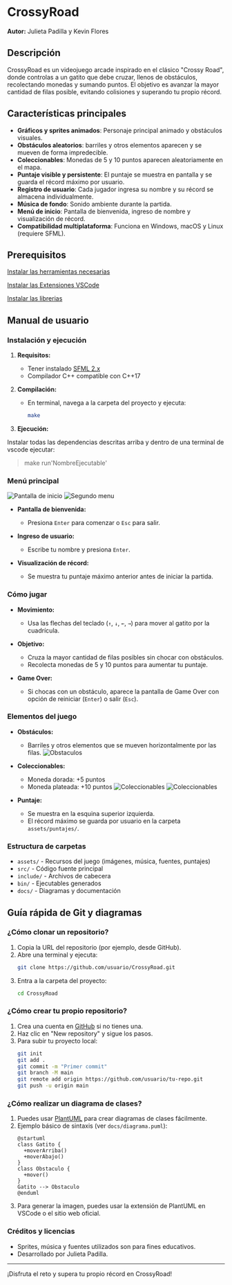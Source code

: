 # CrossyRoad

**Autor:** Julieta Padilla y Kevin Flores 

## Descripción

CrossyRoad es un videojuego arcade inspirado en el clásico "Crossy Road", donde controlas a un gatito que debe cruzar, llenos de obstáculos, recolectando monedas y sumando puntos. El objetivo es avanzar la mayor cantidad de filas posible, evitando colisiones y superando tu propio récord.

## Características principales

- **Gráficos y sprites animados**: Personaje principal animado y obstáculos visuales.
- **Obstáculos aleatorios**: barriles y otros elementos aparecen y se mueven de forma impredecible.
- **Coleccionables**: Monedas de 5 y 10 puntos aparecen aleatoriamente en el mapa.
- **Puntaje visible y persistente**: El puntaje se muestra en pantalla y se guarda el récord máximo por usuario.
- **Registro de usuario**: Cada jugador ingresa su nombre y su récord se almacena individualmente.
- **Música de fondo**: Sonido ambiente durante la partida.
- **Menú de inicio**: Pantalla de bienvenida, ingreso de nombre y visualización de récord.
- **Compatibilidad multiplataforma**: Funciona en Windows, macOS y Linux (requiere SFML).

## Prerequisitos

[Instalar las herramientas necesarias](./docs/herramientas.md)

[Instalar las Extensiones VSCode](./docs/extensiones.md)

[Instalar las librerias](./docs/librerias.md)



## Manual de usuario

### Instalación y ejecución
1. **Requisitos:**

   - Tener instalado [SFML 2.x](https://www.sfml-dev.org/)
   - Compilador C++ compatible con C++17

2. **Compilación:**

   - En terminal, navega a la carpeta del proyecto y ejecuta:
     ```sh
     make
     ```
3. **Ejecución:**

Instalar todas las dependencias descritas arriba y dentro de una terminal de vscode ejecutar:

> make run'NombreEjecutable'


### Menú principal

![Pantalla de inicio](assets/images/Menuprincipal.png)
![Segundo menu](assets/images/Segundomenu.png)

- **Pantalla de bienvenida:**

  - Presiona `Enter` para comenzar o `Esc` para salir.

- **Ingreso de usuario:**

  - Escribe tu nombre y presiona `Enter`.

- **Visualización de récord:**

  - Se muestra tu puntaje máximo anterior antes de iniciar la partida.



### Cómo jugar

- **Movimiento:**

  - Usa las flechas del teclado (`↑`, `↓`, `←`, `→`) para mover al gatito por la cuadrícula.

- **Objetivo:**

  - Cruza la mayor cantidad de filas posibles sin chocar con obstáculos.
  - Recolecta monedas de 5 y 10 puntos para aumentar tu puntaje.

- **Game Over:**

  - Si chocas con un obstáculo, aparece la pantalla de Game Over con opción de reiniciar (`Enter`) o salir (`Esc`).


### Elementos del juego

- **Obstáculos:**

  - Barriles y otros elementos que se mueven horizontalmente por las filas.
  ![Obstaculos](assets/images/Obstaculo3.png)

- **Coleccionables:**

  - Moneda dorada: +5 puntos
  - Moneda plateada: +10 puntos
  ![Coleccionables](assets/images/moneda5.png)
  ![Coleccionables](assets/images/moneda10.png)

- **Puntaje:**

  - Se muestra en la esquina superior izquierda.
  - El récord máximo se guarda por usuario en la carpeta `assets/puntajes/`.


### Estructura de carpetas

- `assets/` - Recursos del juego (imágenes, música, fuentes, puntajes)
- `src/` - Código fuente principal
- `include/` - Archivos de cabecera
- `bin/` - Ejecutables generados
- `docs/` - Diagramas y documentación

## Guía rápida de Git y diagramas

### ¿Cómo clonar un repositorio?

1. Copia la URL del repositorio (por ejemplo, desde GitHub).
2. Abre una terminal y ejecuta:
   ```sh
   git clone https://github.com/usuario/CrossyRoad.git
   ```
3. Entra a la carpeta del proyecto:
   ```sh
   cd CrossyRoad
   ```

### ¿Cómo crear tu propio repositorio?

1. Crea una cuenta en [GitHub](https://github.com/) si no tienes una.
2. Haz clic en "New repository" y sigue los pasos.
3. Para subir tu proyecto local:
   ```sh
   git init
   git add .
   git commit -m "Primer commit"
   git branch -M main
   git remote add origin https://github.com/usuario/tu-repo.git
   git push -u origin main
   ```

### ¿Cómo realizar un diagrama de clases?

1. Puedes usar [PlantUML](https://plantuml.com/) para crear diagramas de clases fácilmente.
2. Ejemplo básico de sintaxis (ver `docs/diagrama.puml`):
   ```plantuml
   @startuml
   class Gatito {
     +moverArriba()
     +moverAbajo()
   }
   class Obstaculo {
     +mover()
   }
   Gatito --> Obstaculo
   @enduml
   ```
3. Para generar la imagen, puedes usar la extensión de PlantUML en VSCode o el sitio web oficial.

### Créditos y licencias

- Sprites, música y fuentes utilizados son para fines educativos.
- Desarrollado por Julieta Padilla.

---
¡Disfruta el reto y supera tu propio récord en CrossyRoad!
